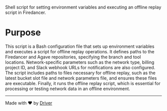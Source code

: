 <!--------------------------------------------------------------------------------->
<!-- IMPORTANT: This file is auto-generated by Driver (https://driver.ai). -------->
<!-- Manual edits may be overwritten on future commits. --------------------------->
<!--------------------------------------------------------------------------------->

Shell script for setting environment variables and executing an offline replay script in Firedancer.

# Purpose
This script is a Bash configuration file that sets up environment variables and executes a script for offline replay operations. It defines paths to the Firedancer and Agave repositories, specifying the branch and tool locations. Network-specific parameters such as the network type, billing project ID, and Slack webhook URLs for notifications are also configured. The script includes paths to files necessary for offline replay, such as the latest bucket slot file and network parameters file, and ensures these files are executable. Finally, it runs the offline replay script, which is essential for processing or testing network data in an offline environment.

---
Made with ❤️ by [Driver](https://www.driver.ai/)